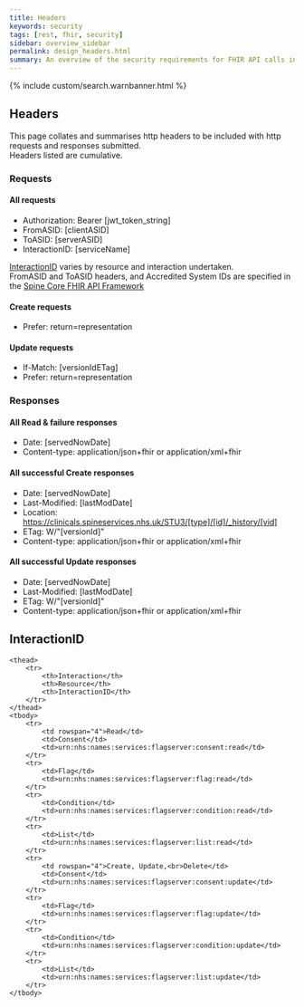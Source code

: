 ```yaml
---
title: Headers
keywords: security
tags: [rest, fhir, security]
sidebar: overview_sidebar
permalink: design_headers.html
summary: An overview of the security requirements for FHIR API calls into Spine.
---
```

{% include custom/search.warnbanner.html %}

## Headers ##

This page collates and summarises http headers to be included with http requests and responses submitted.  
Headers listed are cumulative.
### Requests ###

#### All requests ####
* Authorization: Bearer [jwt_token_string]
* FromASID: [clientASID]
* ToASID: [serverASID]
* InteractionID: [serviceName]

[InteractionID](/design_headers.html#interactionid) varies by resource and interaction undertaken.  
FromASID and ToASID headers, and Accredited System IDs are specified in the [Spine Core FHIR API Framework](https://developer.nhs.uk/apis/spine-core/resources_headers.html#other-headers)  

#### Create requests ####
* Prefer: return=representation

#### Update requests ####
* If-Match: [versionIdETag]
* Prefer: return=representation

### Responses ###

#### All Read & failure responses ####
* Date: [servedNowDate]
* Content-type: application/json+fhir or application/xml+fhir

#### All successful Create responses ####
* Date: [servedNowDate]
* Last-Modified: [lastModDate]
* Location: https://clinicals.spineservices.nhs.uk/STU3/[type]/[id]/_history/[vid]
* ETag: W/"[versionId]"
* Content-type: application/json+fhir or application/xml+fhir

#### All successful Update responses ####
* Date: [servedNowDate]
* Last-Modified: [lastModDate]
* ETag: W/"[versionId]"
* Content-type: application/json+fhir or application/xml+fhir


## InteractionID ##


<table>

    <thead>
        <tr>
            <th>Interaction</th>
            <th>Resource</th>
            <th>InteractionID</th>
        </tr>
    </thead>
    <tbody>
        <tr>
            <td rowspan="4">Read</td>
            <td>Consent</td>
            <td>urn:nhs:names:services:flagserver:consent:read</td>
        </tr>
        <tr>
            <td>Flag</td>
            <td>urn:nhs:names:services:flagserver:flag:read</td>
        </tr>
        <tr>
            <td>Condition</td>
            <td>urn:nhs:names:services:flagserver:condition:read</td>
        </tr>
        <tr>
            <td>List</td>
            <td>urn:nhs:names:services:flagserver:list:read</td>
        </tr>
        <tr>
            <td rowspan="4">Create, Update,<br>Delete</td>
            <td>Consent</td>
            <td>urn:nhs:names:services:flagserver:consent:update</td>
        </tr>
        <tr>
            <td>Flag</td>
            <td>urn:nhs:names:services:flagserver:flag:update</td>
        </tr>
        <tr>
            <td>Condition</td>
            <td>urn:nhs:names:services:flagserver:condition:update</td>
        </tr>
        <tr>
            <td>List</td>
            <td>urn:nhs:names:services:flagserver:list:update</td>
        </tr>
    </tbody>

</table>


